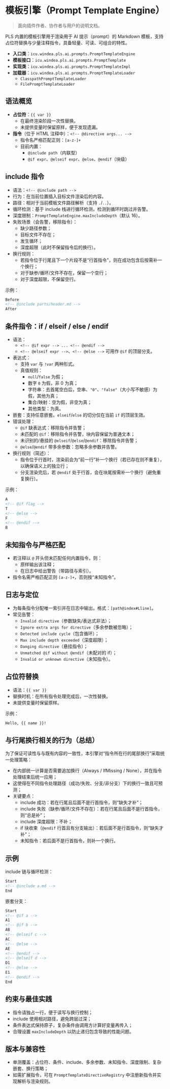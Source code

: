 # 模板引擎（Prompt Template Engine）

> 面向插件作者、协作者与用户的说明文档。

PLS 内置的模板引擎用于渲染用于 AI 提示（prompt）的 Markdown 模板，支持占位符替换与少量注释指令，具备轻量、可读、可组合的特性。

- **入口类**：`icu.windea.pls.ai.prompts.PromptTemplateEngine`
- **模板接口**：`icu.windea.pls.ai.prompts.PromptTemplate`
- **实现类**：`icu.windea.pls.ai.prompts.PromptTemplateImpl`
- **加载器**：`icu.windea.pls.ai.prompts.PromptTemplateLoader`
  - `ClasspathPromptTemplateLoader`
  - `FilePromptTemplateLoader`

## 语法概览

- **占位符**：`{{ var }}`
  - 在最终渲染阶段一次性替换。
  - 未提供变量时保留原样，便于发现遗漏。
- **指令**（位于 HTML 注释中）：`<!-- @directive args... -->`
  - 指令名严格匹配正则：`[a-z-]+`
  - 目前内置：
    - `@include path`（内联型）
    - `@if expr`、`@elseif expr`、`@else`、`@endif`（块级）

## include 指令

- 语法：`<!-- @include path -->`
- 行为：在当前位置插入目标文件渲染后的内容。
- 路径：相对于当前模板文件路径解析（支持 `.`/`..`）。
- 循环检测：基于 include 栈进行循环检测，检测到循环时跳过并告警。
- 深度限制：`PromptTemplateEngine.maxIncludeDepth`（默认 16）。
- 失败场景（会告警，移除指令）：
  - 缺少路径参数；
  - 目标文件不存在；
  - 发生循环；
  - 深度超限（此时不保留指令后的换行）。
- 换行规则：
  - 若指令位于行尾且下一个片段不是“行首指令”，则在成功包含后按需补一个换行；
  - 对于缺参/循环/文件不存在，保留一个空行；
  - 对于深度超限，不保留空行。

示例：
```md
Before
<!-- @include parts/header.md -->
After
```

## 条件指令：if / elseif / else / endif

- 语法：
  - `<!-- @if expr --> ... <!-- @endif -->`
  - `<!-- @elseif expr -->`、`<!-- @else -->` 可用作 `@if` 的顶层分支。
- 表达式：
  - 支持 `var` 与 `!var` 两种形式。
  - 真值规则：
    - `null`/`false` 为假；
    - 数字 `0` 为假，非 0 为真；
    - 字符串：去首尾空白后，空串、`"0"`、`"false"`（大小写不敏感）为假，其他为真；
    - 集合/映射：空为假，非空为真；
    - 其他类型：为真。
- 嵌套：支持任意嵌套。`elseif`/`else` 的切分仅在当前 `if` 的顶层生效。
- 错误处理：
  - `@if` 缺表达式：移除指令并告警；
  - 未匹配的 `@if`：移除指令并告警，块内容保留为普通文本；
  - 未识别的/悬挂的 `@elseif`/`@else`/`@endif`：移除指令并告警；
  - `@else`/`@endif` 带多余参数：忽略多余参数并告警。
- 换行规则（简述）：
  - 指令位于行首时，渲染前会为“前一行”补一个换行（若已存在则不重复），以确保语义上的独立行；
  - 分支渲染完后，若 `@endif` 处于行首，会在块尾按需补一个换行（避免重复换行）。

示例：
```md
A
<!-- @if flag -->
T
<!-- @else -->
F
<!-- @endif -->
B
```

## 未知指令与严格匹配

- 若注释以 `@` 开头但未匹配任何内置指令，则：
  - 原样输出该注释；
  - 在日志中给出警告（带路径与索引）。
- 指令名需严格匹配正则 `[a-z-]+`，否则按“未知指令”。

## 日志与定位

- 为每条指令分配唯一索引并在日志中输出，格式：`[path@index#Lline]`。
- 常见告警：
  - `Invalid directive`（参数缺失/表达式非法）；
  - `Ignore extra args for directive`（多余参数被忽略）；
  - `Detected include cycle`（包含循环）；
  - `Max include depth exceeded`（深度超限）；
  - `Danging directive`（悬挂指令）；
  - `Unmatched @if without @endif`（未配对的 if）；
  - `Invalid or unknown directive`（未知指令）。

## 占位符替换

- 语法：`{{ var }}`
- 替换时机：在所有指令处理完成后，一次性替换。
- 未提供变量时保留原样。

示例：
```md
Hello, {{ name }}!
```

## 与行尾换行相关的行为（总结）

为了保证可读性与与既有内容的一致性，本引擎对“指令所在行的尾部换行”采取统一处理策略：

- 在内部统一计算是否需要追加换行（Always / IfMissing / None），并在指令处理结束后统一应用；
- 这使得在不同指令处理路径（成功/失败、分支/非分支）下的换行一致且可预测；
- 关键要点：
  - include 成功：若在行尾且后面不是行首指令，则“缺失才补”；
  - include 失败（缺参/循环/文件不存在）：若在行尾且后面不是行首指令，则“总是补”；
  - include 深度超限：不补；
  - if 块收束（`@endif` 行首且有分支输出）：若后面不是行首指令，则“缺失才补”；
  - 未知指令：若后面不是行首指令，则补一个换行。

## 示例

include 链与循环检测：

```md
Start
<!-- @include a.md -->
End
```

嵌套分支：

```md
Start
<!-- @if a -->
A1
<!-- @if b -->
AB
<!-- @elseif c -->
AC
<!-- @else -->
AE
<!-- @endif -->
<!-- @elseif d -->
D1
<!-- @else -->
E1
<!-- @endif -->
End
```

## 约束与最佳实践

- 指令请独占一行，便于读写与换行控制；
- include 使用相对路径，避免跨层过深；
- 条件表达式保持原子，复杂条件由调用方计算好变量再传入；
- 合理设置 `maxIncludeDepth` 以防止递归包含导致的性能问题。

## 版本与兼容性

- 单测覆盖：占位符、条件、include、多余参数、未知指令、深度限制、复杂嵌套、换行策略；
- 如需扩展指令，可在 `PromptTemplateDirectiveRegistry` 中注册新指令并实现解析与渲染规则。